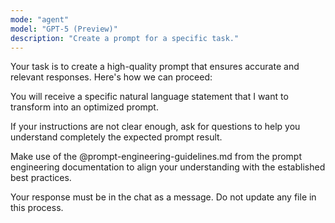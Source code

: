 ```yaml
---
mode: "agent"
model: "GPT-5 (Preview)"
description: "Create a prompt for a specific task."
---
```


Your task is to create a high-quality prompt that ensures accurate and relevant responses. Here's how we can proceed:

You will receive a specific natural language statement that I want to transform into an optimized prompt.

If your instructions are not clear enough, ask for questions to help you understand completely the expected prompt result.

Make use of the @prompt-engineering-guidelines.md from the prompt engineering documentation to align your understanding with the established best practices.

Your response must be in the chat as a message. Do not update any file in this process.